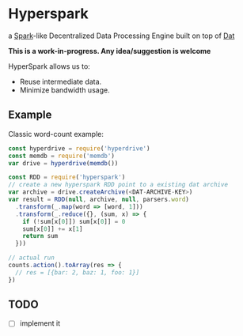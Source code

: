 # Hyperspark

a [Spark](https://spark.apache.org/)-like Decentralized Data Processing Engine built on top of [Dat](dat-data.com)

**This is a work-in-progress. Any idea/suggestion is welcome**

HyperSpark allows us to:

* Reuse intermediate data.
* Minimize bandwidth usage.

## Example

Classic word-count example:

```js
const hyperdrive = require('hyperdrive')
const memdb = require('memdb')
var drive = hyperdrive(memdb())

const RDD = require('hyperspark')
// create a new hyperspark RDD point to a existing dat archive
var archive = drive.createArchive(<DAT-ARCHIVE-KEY>)
var result = RDD(null, archive, null, parsers.word)
  .transform(_.map(word => [word, 1]))
  .transform(_.reduce({}, (sum, x) => {
    if (!sum[x[0]]) sum[x[0]] = 0
    sum[x[0]] += x[1]
    return sum
  }))

// actual run
counts.action().toArray(res => {
  // res = [{bar: 2, baz: 1, foo: 1}]
})
```

## TODO

* [  ] implement it
